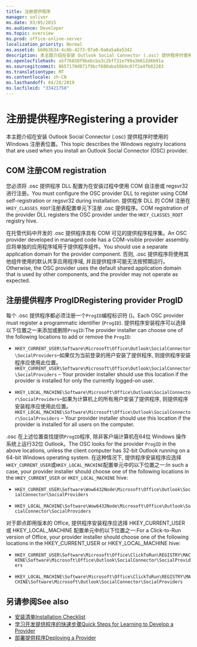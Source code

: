 ```yaml
---
title: 注册提供程序
manager: soliver
ms.date: 03/05/2015
ms.audience: Developer
ms.topic: overview
ms.prod: office-online-server
localization_priority: Normal
ms.assetid: b60b3634-4c8b-4273-97a0-0a8a5a8a5342
description: 本主题介绍在安装 Outlook Social Connector (.osc) 提供程序时使用的 Windows 注册表位置。
ms.openlocfilehash: a5f76850f9bebcba3c2bff31e799a3b012d6b91a
ms.sourcegitcommit: 8657170d071f9bcf680aba50b9c07f2a4fb82283
ms.translationtype: MT
ms.contentlocale: zh-CN
ms.lasthandoff: 04/28/2019
ms.locfileid: "33421758"
---
```

# <a name="registering-a-provider"></a><span data-ttu-id="8f59a-103">注册提供程序</span><span class="sxs-lookup"><span data-stu-id="8f59a-103">Registering a provider</span></span>

<span data-ttu-id="8f59a-104">本主题介绍在安装 Outlook Social Connector (.osc) 提供程序时使用的 Windows 注册表位置。</span><span class="sxs-lookup"><span data-stu-id="8f59a-104">This topic describes the Windows registry locations that are used when you install an Outlook Social Connector (OSC) provider.</span></span>
  
## <a name="com-registration"></a><span data-ttu-id="8f59a-105">COM 注册</span><span class="sxs-lookup"><span data-stu-id="8f59a-105">COM registration</span></span>

<span data-ttu-id="8f59a-106">您必须将 .osc 提供程序 DLL 配置为在安装过程中使用 COM 自注册或 regsvr32 进行注册。</span><span class="sxs-lookup"><span data-stu-id="8f59a-106">You must configure the OSC provider DLL to register using COM self-registration or regsvr32 during installation.</span></span> <span data-ttu-id="8f59a-107">提供程序 DLL 的 COM 注册在`HKEY_CLASSES_ROOT`注册表配置单元下注册 .osc 提供程序。</span><span class="sxs-lookup"><span data-stu-id="8f59a-107">COM registration of the provider DLL registers the OSC provider under the `HKEY_CLASSES_ROOT` registry hive.</span></span> 
  
<span data-ttu-id="8f59a-108">在托管代码中开发的 .osc 提供程序具有 COM 可见的提供程序程序集。</span><span class="sxs-lookup"><span data-stu-id="8f59a-108">An OSC provider developed in managed code has a COM-visible provider assembly.</span></span> <span data-ttu-id="8f59a-109">应将单独的应用程序域用于提供程序组件。</span><span class="sxs-lookup"><span data-stu-id="8f59a-109">You should use a separate application domain for the provider component.</span></span> <span data-ttu-id="8f59a-110">否则, .osc 提供程序将使用其他组件使用的默认共享应用程序域, 并且提供程序可能无法按预期运行。</span><span class="sxs-lookup"><span data-stu-id="8f59a-110">Otherwise, the OSC provider uses the default shared application domain that is used by other components, and the provider may not operate as expected.</span></span>
  
## <a name="registering-provider-progid"></a><span data-ttu-id="8f59a-111">注册提供程序 ProgID</span><span class="sxs-lookup"><span data-stu-id="8f59a-111">Registering provider ProgID</span></span>

<span data-ttu-id="8f59a-112">每个 .osc 提供程序都必须注册一个`ProgID`编程标识符 ()。</span><span class="sxs-lookup"><span data-stu-id="8f59a-112">Each OSC provider must register a programmatic identifier (`ProgID`).</span></span> <span data-ttu-id="8f59a-113">提供程序安装程序可以选择以下位置之一来添加或删除`ProgID`:</span><span class="sxs-lookup"><span data-stu-id="8f59a-113">The provider installer can choose one of the following locations to add or remove the `ProgID`:</span></span>
  
- <span data-ttu-id="8f59a-114">`HKEY_CURRENT_USER\Software\Microsoft\Office\Outlook\SocialConnector\SocialProviders`&ndash;如果仅为当前登录的用户安装了提供程序, 则提供程序安装程序应使用此位置。</span><span class="sxs-lookup"><span data-stu-id="8f59a-114">`HKEY_CURRENT_USER\Software\Microsoft\Office\Outlook\SocialConnector\SocialProviders` &ndash; Your provider installer should use this location if the provider is installed for only the currently logged-on user.</span></span>
    
- <span data-ttu-id="8f59a-115">`HKEY_LOCAL_MACHINE\Software\Microsoft\Office\Outlook\SocialConnector\SocialProviders`&ndash;如果为计算机上的所有用户安装了提供程序, 则提供程序安装程序应使用此位置。</span><span class="sxs-lookup"><span data-stu-id="8f59a-115">`HKEY_LOCAL_MACHINE\Software\Microsoft\Office\Outlook\SocialConnector\SocialProviders` &ndash; Your provider installer should use this location if the provider is installed for all users on the computer.</span></span>
    
<span data-ttu-id="8f59a-116">.osc 在上述位置查找提供`ProgID`程序, 除非客户端计算机在64位 Windows 操作系统上运行32位 Outlook。</span><span class="sxs-lookup"><span data-stu-id="8f59a-116">The OSC looks for the provider  `ProgID` in the above locations, unless the client computer has 32-bit Outlook running on a 64-bit Windows operating system.</span></span> <span data-ttu-id="8f59a-117">在这种情况下, 提供程序安装程序应选择`HKEY_CURRENT_USER`或`HKEY_LOCAL_MACHINE`配置单元中的以下位置之一:</span><span class="sxs-lookup"><span data-stu-id="8f59a-117">In such a case, your provider installer should choose one of the following locations in the  `HKEY_CURRENT_USER` or  `HKEY_LOCAL_MACHINE` hive:</span></span> 
  
- `HKEY_CURRENT_USER\Software\Wow6432Node\Microsoft\Office\Outlook\SocialConnector\SocialProviders`
    
- `HKEY_LOCAL_MACHINE\Software\Wow6432Node\Microsoft\Office\Outlook\SocialConnector\SocialProviders`
    
<span data-ttu-id="8f59a-118">对于即点即用版本的 Office, 提供程序安装程序应选择 HKEY_CURRENT_USER 或 HKEY_LOCAL_MACHINE 配置单元中的以下位置之一:</span><span class="sxs-lookup"><span data-stu-id="8f59a-118">For a Click-to-Run version of Office, your provider installer should choose one of the following locations in the HKEY_CURRENT_USER or HKEY_LOCAL_MACHINE hive:</span></span>
  
- `HKEY_CURRENT_USER\Software\Microsoft\Office\ClickToRun\REGISTRY\MACHINE\Software\Microsoft\Office\Outlook\SocialConnector\SocialProviders`
    
- `HKEY_LOCAL_MACHINE\Software\Microsoft\Office\ClickToRun\REGISTRY\MACHINE\Software\Microsoft\Outlook\SocialConnector\SocialProviders`
    
## <a name="see-also"></a><span data-ttu-id="8f59a-119">另请参阅</span><span class="sxs-lookup"><span data-stu-id="8f59a-119">See also</span></span>

- [<span data-ttu-id="8f59a-120">安装清单</span><span class="sxs-lookup"><span data-stu-id="8f59a-120">Installation Checklist</span></span>](installation-checklist.md)
- [<span data-ttu-id="8f59a-121">学习开发提供程序的快速步骤</span><span class="sxs-lookup"><span data-stu-id="8f59a-121">Quick Steps for Learning to Develop a Provider</span></span>](quick-steps-for-learning-to-develop-a-provider.md)
- [<span data-ttu-id="8f59a-122">部署提供程序</span><span class="sxs-lookup"><span data-stu-id="8f59a-122">Deploying a Provider</span></span>](deploying-a-provider.md)

